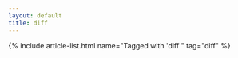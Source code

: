 ```yaml
---
layout: default
title: diff
---
```


{% include article-list.html name="Tagged with 'diff'" tag="diff" %}

